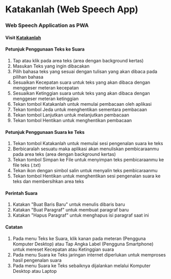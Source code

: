 # Katakanlah (Web Speech App)
### Web Speech Application as PWA
#### Visit [Katakanlah](http://lyon.my.id)


#### Petunjuk Penggunaan Teks ke Suara

1. Tap atau klik pada area teks (area dengan background kertas)
1. Masukan Teks yang ingin dibacakan
1. Pilih bahasa teks yang sesuai dengan tulisan yang akan dibaca pada pilihan bahasa
1. Sesuaikan Kecepatan suara untuk teks yang akan dibaca dengan menggeser meteran kecepatan
1. Sesuaikan Ketinggian suara untuk teks yang akan dibaca dengan menggeser meteran ketinggian
1. Tekan tombol Katakanlah untuk memulai pembacaan oleh aplikasi
1. Tekan tombol Jeda untuk menghentikan sementara pembacaan
1. Tekan tombol Lanjutkan untuk melanjutkan pembacaan
1. Tekan tombol Hentikan untuk menghentikan pembacaan

#### Petunjuk Penggunaan Suara ke Teks

1. Tekan tombol Katakanlah untuk memulai sesi pengenalan suara ke teks
1. Berbicaralah sesuatu maka aplikasi akan menuliskan pembicaraanmu pada area teks (area dengan background kertas)
1. Tekan tombol Simpan ke File untuk menyimpan teks pembicaraanmu ke file teks (.txt)
1. Tekan ikon dengan simbol salin untuk menyalin teks pembicaraanmu
1. Tekan tombol Hentikan untuk menghentikan sesi pengenalan suara ke teks dan membersihkan area teks

#### Perintah Suara
1. Katakan "Buat Baris Baru" untuk menulis dibaris baru
1. Katakan "Buat Paragraf" untuk membuat paragraf baru
1. Katakan "Hapus Paragraf" untuk menghapus isi paragraf saat ini

#### Catatan
1. Pada menu Teks ke Suara, klik kanan pada meteran (Pengguna Komputer Desktop) atau Tap Angka Label (Pengguna Smartphone) untuk mereset Kecepatan atau Ketinggian suara
1. Pada menu Suara ke Teks jaringan internet diperlukan untuk memproses hasil pengenalan suara
1. Pada menu Suara ke Teks sebaiknya dijalankan melalui Komputer Desktop atau Laptop
